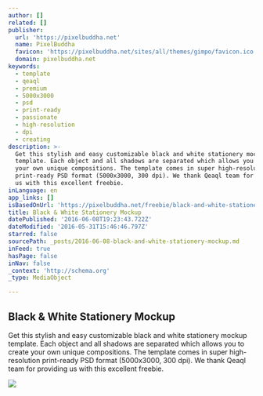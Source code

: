 ```yaml
---
author: []
related: []
publisher:
  url: 'https://pixelbuddha.net'
  name: PixelBuddha
  favicon: 'https://pixelbuddha.net/sites/all/themes/gimpo/favicon.ico'
  domain: pixelbuddha.net
keywords:
  - template
  - qeaql
  - premium
  - 5000x3000
  - psd
  - print-ready
  - passionate
  - high-resolution
  - dpi
  - creating
description: >-
  Get this stylish and easy customizable black and white stationery mockup
  template. Each object and all shadows are separated which allows you to create
  your own unique compositions. The template comes in super high-resolution
  print-ready PSD format (5000x3000, 300 dpi). We thank Qeaql team for providing
  us with this excellent freebie.
inLanguage: en
app_links: []
isBasedOnUrl: 'https://pixelbuddha.net/freebie/black-and-white-stationery-mockup'
title: Black & White Stationery Mockup
datePublished: '2016-06-08T19:23:43.722Z'
dateModified: '2016-05-31T15:46:46.797Z'
starred: false
sourcePath: _posts/2016-06-08-black-and-white-stationery-mockup.md
inFeed: true
hasPage: false
inNav: false
_context: 'http://schema.org'
_type: MediaObject

---
```

<article style=""><h1>Black &amp; White Stationery Mockup</h1><p>Get this stylish and easy customizable black and white stationery mockup template. Each object and all shadows are separated which allows you to create your own unique compositions. The template comes in super high-resolution print-ready PSD format (5000x3000, 300 dpi). We thank Qeaql team for providing us with this excellent freebie.</p><img src="https://pixelbuddha.net/sites/default/files/freebie-slide/freebie-slide-1464339603-1.jpg" /></article>